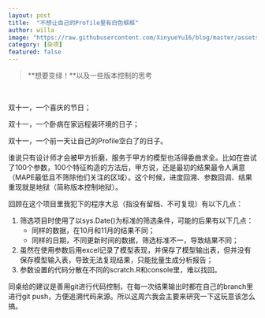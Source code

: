 ```yaml
---
layout: post
title:  "不想让自己的Profile里有白色框框"
author: willa
image: "https://raw.githubusercontent.com/XinyueYu16/blog/master/assets/images/natsuki.png"
category: [杂项]
featured: false
---
```


> **想要变绿！**以及一些版本控制的思考

<br>

双十一，一个喜庆的节日；



双十一，一个卧病在家远程装环境的日子；



双十一，一个前一天让自己的Profile空白了的日子。 



谁说只有设计师才会被甲方折磨，服务于甲方的模型也活得委曲求全。比如在尝试了100个参数，100个特征构造的方法后，甲方说，还是最初的结果最令人满意（MAPE最低且不筛除他们关注的区域）。这个时候，进度回溯、参数回调、结果重现就是地狱（简称版本控制地狱）。

回顾在这个项目里我犯下的程序大忌（指没有留档、不可复现）有以下几点：

1. 筛选项目时使用了以sys.Date()为标准的筛选条件，可能的后果有以下几点：
   - 同样的数据，在10月和11月的结果不同；
   - 同样的日期，不同更新时间的数据，筛选标准不一，导致结果不同；
2. 虽然在使用参数后用excel记录了模型表现，并保存了模型输出表，但并没有保存模型输入表，导致无法复现结果，只能批量生成分析报告；
3. 参数设置的代码分散在不同的scratch.R和console里，难以找回。

同桌给的建议是善用git进行代码控制，在每一次结果输出时都在自己的branch里进行git push，方便追溯代码来源。所以这周六我会主要来研究一下这玩意该怎么搞。 



